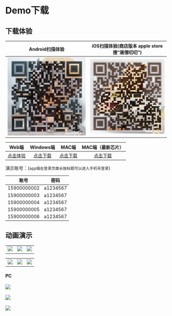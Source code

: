 # Demo下载



下载体验
------------

| Android扫描体验 | iOS扫描体验(商店版本 apple store 搜“唐僧叨叨”) |
|:---:|:---:|
|![](download/android.png)|![](download/iOS.png)|

| Web端 | Windows端 | MAC端 |  MAC端（最新芯片） |
|:---:|:---:|:---:|:---:|
|[点击体验](https://web.botgate.cn)|[点击下载](https://file.githubim.com/download/TangSengDaoDao-latest.exe)|[点击下载](https://file.githubim.com/download/TangSengDaoDao-latest.dmg)| [点击下载](https://file.githubim.com/download/TangSengDaoDao-latest-arm64.dmg) |




演示账号：(`app端在登录页面长按标题可以进入手机号登录`)

| 账号 | 密码 |
|:---:|:---:|
| 15900000002 | a1234567 |
| 15900000003 | a1234567 |
| 15900000004 | a1234567 |
| 15900000005 | a1234567 |
| 15900000006 | a1234567 |

动画演示
------------

||||
|:---:|:---:|:--:|
|![](https://file.githubim.com/screenshot/conversationlist.webp)|![](https://file.githubim.com/screenshot/messages.webp)|![](https://file.githubim.com/screenshot/robot.webp)|


|||          |
|:---:|:---:|:-------------------:|
|![](https://file.githubim.com/screenshot/weblogin.webp)|![](https://file.githubim.com/screenshot/apm.webp)| ![](https://file.githubim.com/screenshot/other.webp) |


#### PC

![](https://file.githubim.com/screenshot/pc11.png)

![](https://file.githubim.com/screenshot/pc22.png)

![](https://file.githubim.com/screenshot/pc33.png)